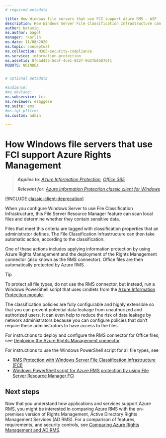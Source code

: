```yaml
---
# required metadata

title: How Windows file servers that use FCI support Azure RMS - AIP
description: How Windows Server File Classification Infrastructure can be used with Azure RMS when you deploy the RMS connector to automatically protect Office documents.
author: batamig
ms.author: bagol
manager: rkarlin
ms.date: 11/08/2020
ms.topic: conceptual
ms.collection: M365-security-compliance
ms.service: information-protection
ms.assetid: 8fdad425-5daf-4ce1-822f-9d2fb0b87df1
ROBOTS: NOINDEX


# optional metadata

#audience:
#ms.devlang:
ms.subservice: fci
ms.reviewer: esaggese
ms.suite: ems
#ms.tgt_pltfrm:
ms.custom: admin

---
```



# How Windows file servers that use FCI support Azure Rights Management

>***Applies to**: [Azure Information Protection](https://azure.microsoft.com/pricing/details/information-protection), [Office 365](https://download.microsoft.com/download/E/C/F/ECF42E71-4EC0-48FF-AA00-577AC14D5B5C/Azure_Information_Protection_licensing_datasheet_EN-US.pdf)*
>
>***Relevant for**: [Azure Information Protection classic client for Windows](faqs.md#whats-the-difference-between-the-azure-information-protection-classic-and-unified-labeling-clients)*

[!INCLUDE [classic-client-deprecation](../includes/classic-client-deprecation.md)]

When you configure Windows Server to use File Classification Infrastructure, this File Server Resource Manager feature can scan local files and determine whether they contain sensitive data. 

Files that meet this criteria are tagged with classification properties that an administrator defines. The File Classification Infrastructure can then take automatic action, according to the classification. 

One of these actions includes applying information protection by using Azure Rights Management and the deployment of the Rights Management connector (also known as the RMS connector). Office files are then automatically protected by Azure RMS.

> [!TIP]
> To protect all file types, do not use the RMS connector, but instead, run a Windows PowerShell script that uses cmdlets from the [Azure Information Protection module](./rms-client/client-admin-guide-powershell.md).
> 

The classification policies are fully configurable and highly extensible so that you can prevent potential data leakage from unauthorized and authorized users. It can even help to reduce the risk of data leakage by network administrators because you can configure policies that don’t require these administrators to have access to the files.

For instructions to deploy and configure the RMS connector for Office files, see [Deploying the Azure Rights Management connector](deploy-rms-connector.md).

For instructions to use the Windows PowerShell script for all file types, see 

- [RMS Protection with Windows Server File Classification Infrastructure &#40;FCI&#41;](./rms-client/configure-fci.md)
- [Windows PowerShell script for Azure RMS protection by using File Server Resource Manager FCI](rms-client/fci-script.md)


## Next steps

Now that you understand how applications and services support Azure RMS, you might be interested in comparing Azure RMS with the on-premises version of Rights Management, Active Directory Rights Management Services (AD RMS). For a comparison of features, requirements, and security controls, see [Comparing Azure Rights Management and AD RMS](compare-on-premise.md).


